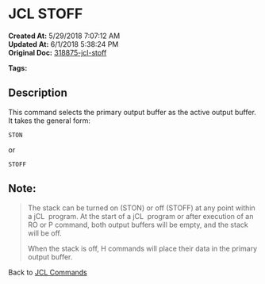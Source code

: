 # JCL STOFF

**Created At:** 5/29/2018 7:07:12 AM  
**Updated At:** 6/1/2018 5:38:24 PM  
**Original Doc:** [318875-jcl-stoff](https://docs.jbase.com/45792-jcl/318875-jcl-stoff)  

**Tags:**
<badge text='output' vertical='middle' />
<badge text='buffer' vertical='middle' />
<badge text='stack' vertical='middle' />
<badge text='jcl' vertical='middle' />

## Description 

This command selects the primary output buffer as the active output buffer. It takes the general form:

```
STON
```

or

```
STOFF
```



## Note: 


> The stack can be turned on (STON) or off (STOFF) at any point within a jCL  program. At the start of a jCL  program or after execution of an RO or P command, both output buffers will be empty, and the stack will be off.
> 
> When the stack is off, H commands will place their data in the primary output buffer.




Back to [JCL Commands](./../jcl-commands)




